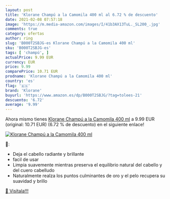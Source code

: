 ```yaml
---
layout: post
title: 'Klorane Champú a la Camomila 400 ml al 6.72 % de descuento'
date: 2021-02-08 07:57:18
image: 'https://m.media-amazon.com/images/I/41b3AX13TuL._SL200_.jpg'
comments: true
category: ofertas
author: ring
slug: 'B000T2SBJG-es Klorane Champú a la Camomila 400 ml'
sku: 'B000T2SBJG-es'
tags: [ 'champú', ]
actualPrice: 9.99 EUR
currency: EUR
price: 9.99
comparePrice: 10.71 EUR
prodname: 'Klorane Champú a la Camomila 400 ml'
country: 'es'
flag: '🇪🇸'
brand: 'Klorane'
buyurl: 'https://www.amazon.es/dp/B000T2SBJG/?tag=tolees-21'
descuento: '6.72'
average: '9.99'
---
```


Ahora mismo tienes [Klorane Champú a la Camomila 400 ml](https://www.amazon.es/dp/B000T2SBJG/?tag=tolees-21) a 9.99 EUR (original: 10.71 EUR) (6.72 %  de descuento) en el siguiente enlace!

[![Klorane Champú a la Camomila 400 ml](https://m.media-amazon.com/images/I/41b3AX13TuL._SL200_.jpg)](https://www.amazon.es/dp/B000T2SBJG/?tag=tolees-21)

🔎:

- Deja el cabello radiante y brillante
- facil de usar
- Limpia suavemente mientras preserva el equilibrio natural del cabello y del cuero cabelludo
- Naturalmente realza los puntos culminantes de oro y el pelo recupera su suavidad y brillo

[🛒 Visítala!!!](https://www.amazon.es/dp/B000T2SBJG/?tag=tolees-21)
